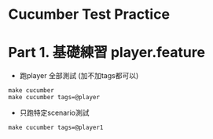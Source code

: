 # Cucumber Test Practice

# Part 1. 基礎練習 player.feature

* 跑player 全部測試 (加不加tags都可以)
```
make cucumber
make cucumber tags=@player
```

* 只跑特定scenario測試
```
make cucumber tags=@player1
```

